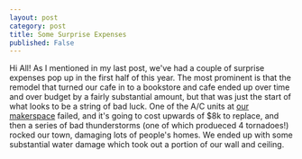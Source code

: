 ```yaml
---
layout: post
category: post
title: Some Surprise Expenses
published: False
---
```

Hi All! As I mentioned in my last post, we've had a couple of surprise expenses pop up in the first half of this year. The most prominent is that the remodel that turned our cafe in to a bookstore and cafe ended up over time and over budget by a fairly substantial amount, but that was just the start of what looks to be a string of bad luck. One of the A/C units at [our makerspace](https://ellijaymakerspace.org) failed, and it's going to cost upwards of $8k to replace, and then a series of bad thunderstorms (one of which produeced 4 tornadoes!) rocked our town, damaging lots of people's homes. We ended up with some substantial water damage which took out a portion of our wall and ceiling. 

